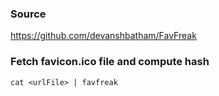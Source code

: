 ### Source
https://github.com/devanshbatham/FavFreak  

### Fetch favicon.ico file and compute hash
```
cat <urlFile> | favfreak
```

